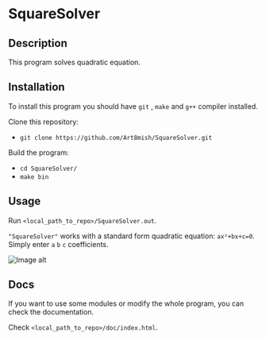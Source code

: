 # SquareSolver

## Description

This program solves quadratic equation.

## Installation

To install this program you should have `git` , `make` and `g++` compiler installed.

Clone this repository:
- `git clone https://github.com/Art8mish/SquareSolver.git` 

Build the program:
- `cd SquareSolver/`
- `make bin`

## Usage

Run `<local_path_to_repo>/SquareSolver.out`.

`"SquareSolver"` works with a standard form quadratic equation: `ax²+bx+c=0`. Simply enter `a` `b` `c` coefficients.

![Image alt](https://github.com/Art8mish/SquareSolver/raw/images/preview.jpg)

## Docs

If you want to use some modules or modify the whole program, you can check the documentation.

Check `<local_path_to_repo>/doc/index.html`.
